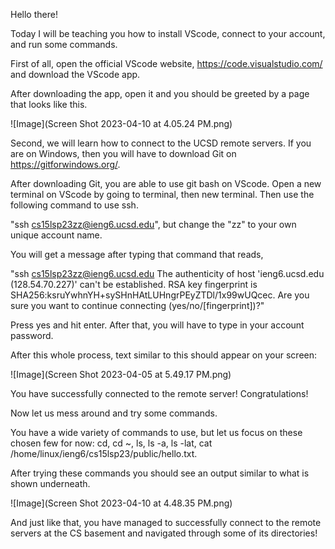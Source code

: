 Hello there!

Today I will be teaching you how to install VScode, connect to your account, and run some commands. 

First of all, open the official VScode website, https://code.visualstudio.com/ and download the VScode app.

After downloading the app, open it and you should be greeted by a page that looks like this.

![Image](Screen Shot 2023-04-10 at 4.05.24 PM.png)

Second, we will learn how to connect to the UCSD remote servers. If you are on Windows, then you will have to download Git on https://gitforwindows.org/.

After downloading Git, you are able to use git bash on VScode. Open a new terminal on VScode by going to terminal, then new terminal. Then use the following command to use ssh.

"ssh cs15lsp23zz@ieng6.ucsd.edu", but change the "zz" to your own unique account name.

You will get a message after typing that command that reads,

"ssh cs15lsp23zz@ieng6.ucsd.edu
The authenticity of host 'ieng6.ucsd.edu (128.54.70.227)' can't be established.
RSA key fingerprint is SHA256:ksruYwhnYH+sySHnHAtLUHngrPEyZTDl/1x99wUQcec.
Are you sure you want to continue connecting (yes/no/[fingerprint])?"

Press yes and hit enter. After that, you will have to type in your account password.

After this whole process, text similar to this should appear on your screen:

![Image](Screen Shot 2023-04-05 at 5.49.17 PM.png)

You have successfully connected to the remote server! Congratulations!

Now let us mess around and try some commands.

You have a wide variety of commands to use, but let us focus on these chosen few for now: cd, cd ~, ls, ls -a, ls -lat, cat /home/linux/ieng6/cs15lsp23/public/hello.txt.

After trying these commands you should see an output similar to what is shown underneath.

![Image](Screen Shot 2023-04-10 at 4.48.35 PM.png)

And just like that, you have managed to successfully connect to the remote servers at the CS basement and navigated through some of its directories!



